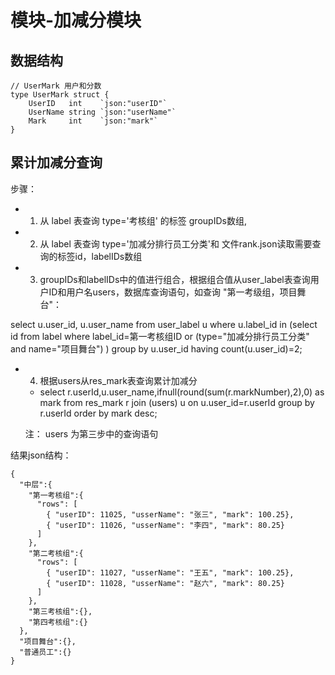 # 模块-加减分模块
## 数据结构

```
// UserMark 用户和分数
type UserMark struct {
	UserID   int    `json:"userID"`
	UserName string `json:"userName"`
	Mark     int    `json:"mark"`
}
```


## 累计加减分查询

步骤：
  * 1. 从 label 表查询 type='考核组' 的标签 groupIDs数组,
  * 2. 从 label 表查询 type='加减分排行员工分类'和 文件rank.json读取需要查询的标签id，labelIDs数组
  * 3. groupIDs和labelIDs中的值进行组合，根据组合值从user_label表查询用户ID和用户名users，数据库查询语句，如查询 "第一考级组，项目舞台"：

  select u.user_id, u.user_name from user_label u where u.label_id in (select id from label where label_id=第一考核组ID or (type="加减分排行员工分类" and name="项目舞台")
) group by u.user_id having count(u.user_id)=2;

  * 4. 根据users从res_mark表查询累计加减分
    * select r.userId,u.user_name,ifnull(round(sum(r.markNumber),2),0) as mark from res_mark r join (users) u on u.user_id=r.userId group by r.userId order by mark desc;

    注： users 为第三步中的查询语句

结果json结构：

```
{
  "中层":{
    "第一考核组":{
      "rows": [
        { "userID": 11025, "usserName": "张三", "mark": 100.25},
        { "userID": 11026, "usserName": "李四", "mark": 80.25}
      ]
    },
    "第二考核组":{
      "rows": [
        { "userID": 11027, "usserName": "王五", "mark": 100.25},
        { "userID": 11028, "usserName": "赵六", "mark": 80.25}
      ]
    },
    "第三考核组":{},
    "第四考核组":{}
  },
  "项目舞台":{},
  "普通员工":{}
}
```

